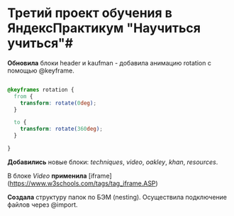 # Третий проект обучения в ЯндексПрактикум "Научиться учиться"#

**Обновила** блоки header и kaufman - добавила анимацию rotation с помощью @keyframe.

```css

@keyframes rotation {
  from {
    transform: rotate(0deg);
  }

  to {
    transform: rotate(360deg);
  }

}
```

**Добавились** новые блоки: *techniques*, *video*, *oakley*, *khan*, *resources*.

В блоке *Video* **применила** [iframe] (https://www.w3schools.com/tags/tag_iframe.ASP)

**Создала** структуру папок по БЭМ (nesting). Осуществила подключение файлов через @import.

